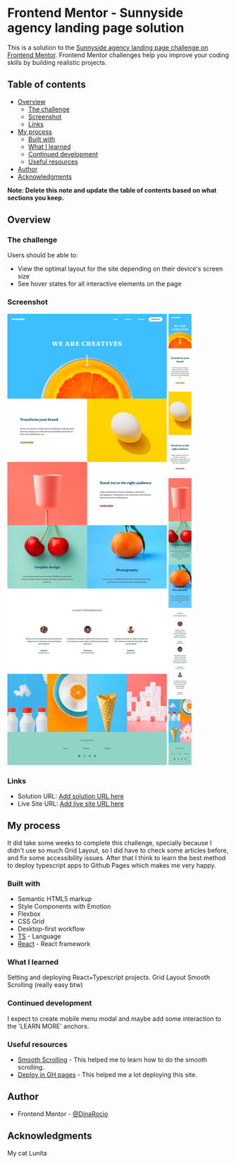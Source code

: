 # Frontend Mentor - Sunnyside agency landing page solution

This is a solution to the [Sunnyside agency landing page challenge on Frontend Mentor](https://www.frontendmentor.io/challenges/sunnyside-agency-landing-page-7yVs3B6ef). Frontend Mentor challenges help you improve your coding skills by building realistic projects.

## Table of contents

- [Overview](#overview)
  - [The challenge](#the-challenge)
  - [Screenshot](#screenshot)
  - [Links](#links)
- [My process](#my-process)
  - [Built with](#built-with)
  - [What I learned](#what-i-learned)
  - [Continued development](#continued-development)
  - [Useful resources](#useful-resources)
- [Author](#author)
- [Acknowledgments](#acknowledgments)

**Note: Delete this note and update the table of contents based on what sections you keep.**

## Overview

### The challenge

Users should be able to:

- View the optimal layout for the site depending on their device's screen size
- See hover states for all interactive elements on the page

### Screenshot

![](./screenshot_desktop.png)
![](./screenshot_mobile.png)

### Links

- Solution URL: [Add solution URL here](https://www.frontendmentor.io/solutions/sunnyside-agency-app-made-with-reacttypescript-3Y-xUrnMX)
- Live Site URL: [Add live site URL here](https://dinarocio.github.io/Sunnyside-agency/)

## My process

It did take some weeks to complete this challenge, specially because I didn't use so much Grid Layout, so I did have to check some articles before, and fix some accessibility issues. After that I think to learn the best method to deploy typescript apps to Github Pages which makes me very happy.

### Built with

- Semantic HTML5 markup
- Style Components with Emotion
- Flexbox
- CSS Grid
- Desktop-first workflow
- [TS](https://www.typescriptlang.org/docs/handbook/intro.html) - Language
- [React](https://es.reactjs.org/) - React framework

### What I learned

Setting and deploying React+Typescript projects.
Grid Layout
Smooth Scrolling (really easy btw)

### Continued development

I expect to create mobile menu modal and maybe add some interaction to the 'LEARN MORE' anchors.

### Useful resources

- [Smooth Scrolling](https://www.youtube.com/watch?v=yg9We54OxmE) - This helped me to learn how to do the smooth scrolling.
- [Deploy in GH pages](https://platzi.com/tutoriales/1548-react/4065-guia-para-usar-github-pages-en-tus-proyectos-de-reactjs/) - This helped me a lot deploying this site.

## Author

- Frontend Mentor - [@DinaRocio](https://www.frontendmentor.io/profile/DinaRocio)

## Acknowledgments

My cat Lunita
